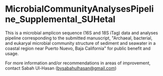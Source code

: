 # MicrobialCommunityAnalysesPipeline_Supplemental_SUHetal

This is a microbial amplicon sequence (16S and 18S iTag) data and analyses pipeline corresponding to the submitted manuscript, "Archaeal, bacterial, and eukaryal microbial community structure of sediment and seawater in a coastal region near Puerto Nuevo, Baja California" for public benefit and usage. 

For more information and/or recommendations in areas of improvement, contact Sabah Ul-Hasan (bysabahulhasan@gmail.com)
